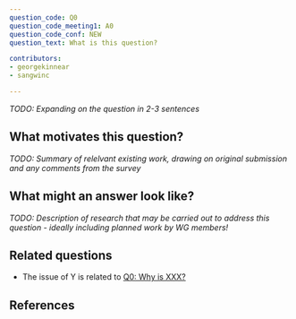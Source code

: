 ```yaml
---
question_code: Q0
question_code_meeting1: A0
question_code_conf: NEW
question_text: What is this question?

contributors:
- georgekinnear
- sangwinc

---
```

*TODO: Expanding on the question in 2-3 sentences*

## What motivates this question?

*TODO: Summary of relelvant existing work, drawing on original submission and any comments from the survey*

## What might an answer look like?

*TODO: Description of research that may be carried out to address this question - ideally including planned work by WG members!*

## Related questions

* The issue of Y is related to [Q0: Why is XXX?](Q0)

## References


